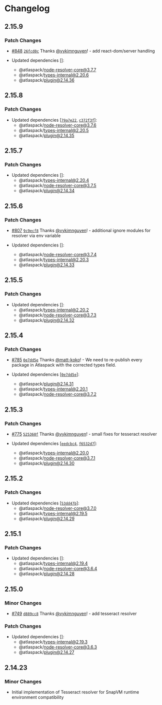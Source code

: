 # Changelog

## 2.15.9

### Patch Changes

- [#848](https://github.com/atlassian-labs/atlaspack/pull/848) [`26fcd0c`](https://github.com/atlassian-labs/atlaspack/commit/26fcd0ca1ede7c9e178cda01aa68d10fbeb8b405) Thanks [@vykimnguyen](https://github.com/vykimnguyen)! - add react-dom/server handling

- Updated dependencies []:
  - @atlaspack/node-resolver-core@3.7.7
  - @atlaspack/types-internal@2.20.6
  - @atlaspack/plugin@2.14.36

## 2.15.8

### Patch Changes

- Updated dependencies [[`79a7e22`](https://github.com/atlassian-labs/atlaspack/commit/79a7e22ef119891a2f4180a9d3cc66b38dd52092), [`c372f3f`](https://github.com/atlassian-labs/atlaspack/commit/c372f3fd6fce8200d5cf47f41bc7895c6cbb5558)]:
  - @atlaspack/node-resolver-core@3.7.6
  - @atlaspack/types-internal@2.20.5
  - @atlaspack/plugin@2.14.35

## 2.15.7

### Patch Changes

- Updated dependencies []:
  - @atlaspack/types-internal@2.20.4
  - @atlaspack/node-resolver-core@3.7.5
  - @atlaspack/plugin@2.14.34

## 2.15.6

### Patch Changes

- [#807](https://github.com/atlassian-labs/atlaspack/pull/807) [`9c9ecf8`](https://github.com/atlassian-labs/atlaspack/commit/9c9ecf87299b1d66388ec59c2bfc11a19362cd7d) Thanks [@vykimnguyen](https://github.com/vykimnguyen)! - additional ignore modules for resolver via env variable

- Updated dependencies []:
  - @atlaspack/node-resolver-core@3.7.4
  - @atlaspack/types-internal@2.20.3
  - @atlaspack/plugin@2.14.33

## 2.15.5

### Patch Changes

- Updated dependencies []:
  - @atlaspack/types-internal@2.20.2
  - @atlaspack/node-resolver-core@3.7.3
  - @atlaspack/plugin@2.14.32

## 2.15.4

### Patch Changes

- [#785](https://github.com/atlassian-labs/atlaspack/pull/785) [`0e7dd5e`](https://github.com/atlassian-labs/atlaspack/commit/0e7dd5ec6fbe05aa9e0bb5775a9d0975f206a922) Thanks [@matt-koko](https://github.com/matt-koko)! - We need to re-publish every package in Atlaspack with the corrected types field.

- Updated dependencies [[`0e7dd5e`](https://github.com/atlassian-labs/atlaspack/commit/0e7dd5ec6fbe05aa9e0bb5775a9d0975f206a922)]:
  - @atlaspack/plugin@2.14.31
  - @atlaspack/types-internal@2.20.1
  - @atlaspack/node-resolver-core@3.7.2

## 2.15.3

### Patch Changes

- [#775](https://github.com/atlassian-labs/atlaspack/pull/775) [`525360f`](https://github.com/atlassian-labs/atlaspack/commit/525360fb683b01e6d46f10d67cb6225e193e4251) Thanks [@vykimnguyen](https://github.com/vykimnguyen)! - small fixes for tesseract resolver

- Updated dependencies [[`eedcbc4`](https://github.com/atlassian-labs/atlaspack/commit/eedcbc408fc1e86a2a8e25f1a41c57146d8529e1), [`f6532d7`](https://github.com/atlassian-labs/atlaspack/commit/f6532d7a4f7f007bd4e5e36af04dd466f0b9f572)]:
  - @atlaspack/types-internal@2.20.0
  - @atlaspack/node-resolver-core@3.7.1
  - @atlaspack/plugin@2.14.30

## 2.15.2

### Patch Changes

- Updated dependencies [[`53dd47b`](https://github.com/atlassian-labs/atlaspack/commit/53dd47bd6d23cd47f87297347f03a609ab38a03d)]:
  - @atlaspack/node-resolver-core@3.7.0
  - @atlaspack/types-internal@2.19.5
  - @atlaspack/plugin@2.14.29

## 2.15.1

### Patch Changes

- Updated dependencies []:
  - @atlaspack/types-internal@2.19.4
  - @atlaspack/node-resolver-core@3.6.4
  - @atlaspack/plugin@2.14.28

## 2.15.0

### Minor Changes

- [#749](https://github.com/atlassian-labs/atlaspack/pull/749) [`d889cc8`](https://github.com/atlassian-labs/atlaspack/commit/d889cc88affd1d47a39183ce1c6e3f00bcd30204) Thanks [@vykimnguyen](https://github.com/vykimnguyen)! - add tesseract resolver

### Patch Changes

- Updated dependencies []:
  - @atlaspack/types-internal@2.19.3
  - @atlaspack/node-resolver-core@3.6.3
  - @atlaspack/plugin@2.14.27

## 2.14.23

### Minor Changes

- Initial implementation of Tesseract resolver for SnapVM runtime environment compatibility
